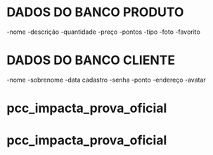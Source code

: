 # DADOS DO BANCO PRODUTO
-nome
-descrição 
-quantidade
-preço
-pontos
-tipo
-foto
-favorito

# DADOS DO BANCO CLIENTE
-nome
-sobrenome
-data cadastro
-senha
-ponto
-endereço
-avatar
# pcc_impacta_prova_oficial
# pcc_impacta_prova_oficial
